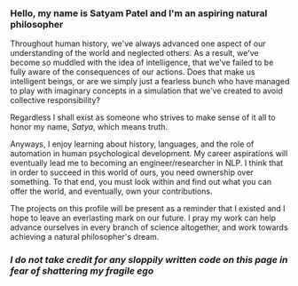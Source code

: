 ### Hello, my name is Satyam Patel and I'm an aspiring natural philosopher

Throughout human history, we've always advanced one aspect of our understanding of the world and neglected others. As a result, we've become so muddled with the idea of intelligence, that we've failed to be fully aware of the consequences of our actions. 
Does that make us intelligent beings, or are we simply just a fearless bunch who have managed to play with imaginary concepts in a simulation that we've created to avoid collective responsibility? 

Regardless I shall exist as someone who strives to make sense of it all to honor my name, *Satya*, which means truth. 


Anyways, I enjoy learning about history, languages, and the role of automation in human psychological development. My career aspirations will eventually lead me to becoming an engineer/researcher in NLP. 
I think that in order to succeed in this world of ours, you need ownership over something. To that end, you must look within and find out what you can offer the world, and eventually, own your contributions.

The projects on this profile will be present as a reminder that I existed and I hope to leave an everlasting mark on our future. I pray my work can help advance ourselves in every branch of science altogether, and work towards achieving a natural philosopher's dream. 

 

### *I do not take credit for any sloppily written code on this page in fear of shattering my fragile ego*

<!---
satpat2590/satpat2590 is a ✨ special ✨ repository because its `README.md` (this file) appears on your GitHub profile.
You can click the Preview link to take a look at your changes.
--->
